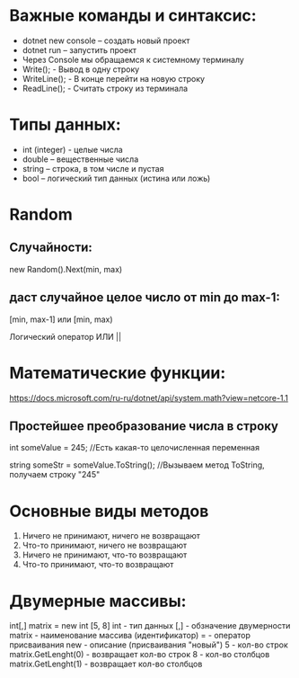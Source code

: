 # Важные команды и синтаксис:
* dotnet new console – создать новый проект
* dotnet run – запустить проект
* Через Console мы обращаемся к системному терминалу
* Write(); - Вывод в одну строку
* WriteLine(); - В конце перейти на новую строку
* ReadLine(); - Считать строку из терминала

# Типы данных:
* int (integer) - целые числа
* double – вещественные числа
* string – строка, в том числе и пустая
* bool – логический тип данных (истина или ложь)

# Random
## Случайности:
new Random().Next(min, max)

## даст случайное целое число от min до max-1:
[min, max-1] или [min, max)

Логический оператор ИЛИ ||

# Математические функции:
https://docs.microsoft.com/ru-ru/dotnet/api/system.math?view=netcore-1.1


## Простейшее преобразование числа в строку
int someValue = 245; //Есть какая-то целочисленная переменная
 
string someStr = someValue.ToString(); //Вызываем метод ToString, получаем строку "245"


# Основные виды методов
1. Ничего не принимают, ничего не возвращают
2. Что-то принимают, ничего не возвращают
3. Ничего не принимают, что-то возвращают
4. Что-то принимают, что-то возвращают

# Двумерные массивы:
int[,] matrix = new int [5, 8]
int - тип данных
[,] - обзначение двумерности
matrix - наименование массива (идентификатор)
= - оператор присваивания
new  - описание (присваивания "новый")
5 - кол-во строк matrix.GetLenght(0) - возвращает кол-во строк
8 - кол-во столбцов matrix.GetLenght(1) - возвращает кол-во столбцов

